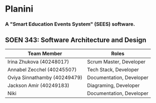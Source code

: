 # Planini
### A "Smart Education Events System" (SEES) software.

## SOEN 343: Software Architecture and Design

| Team Member | Roles |
|------------------|-----------------|
| Irina Zhukova (40248017)  | Scrum Master, Developer |
| Annabel Zecchel (40245507)  | Tech Stack, Developer |
| Oviya Sinnathamby (40249479)  | Documentation, Developer |
| Jackson Amir (40249183)  | Diagraming, Developer |
| Niki  | Documentation, Developer |
